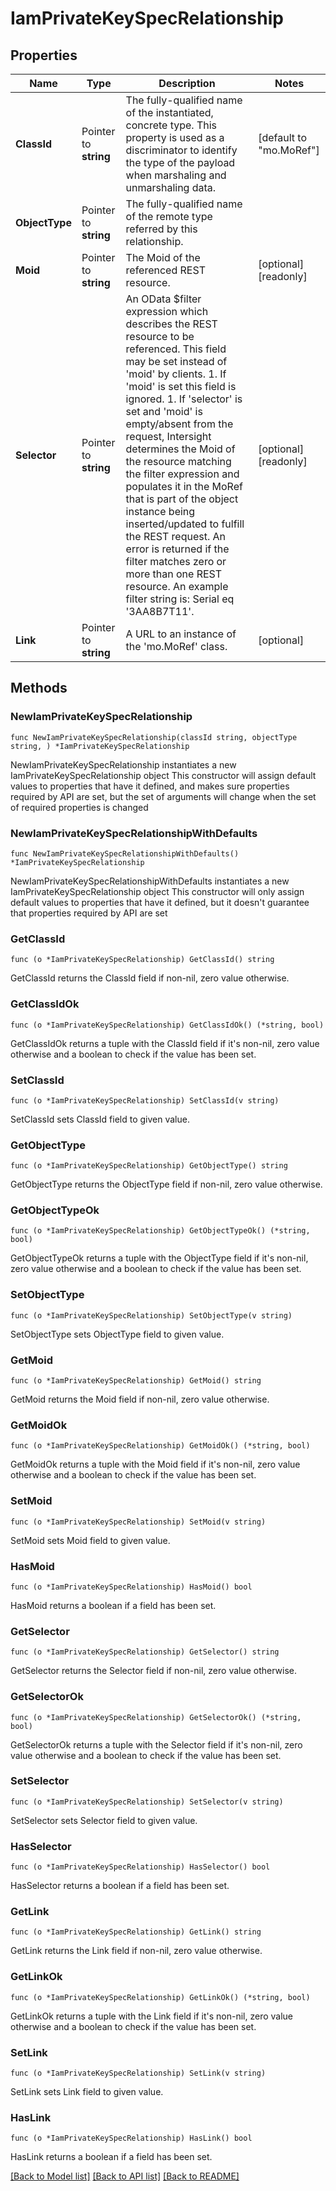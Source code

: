# IamPrivateKeySpecRelationship

## Properties

Name | Type | Description | Notes
------------ | ------------- | ------------- | -------------
**ClassId** | Pointer to **string** | The fully-qualified name of the instantiated, concrete type. This property is used as a discriminator to identify the type of the payload when marshaling and unmarshaling data. | [default to "mo.MoRef"]
**ObjectType** | Pointer to **string** | The fully-qualified name of the remote type referred by this relationship. | 
**Moid** | Pointer to **string** | The Moid of the referenced REST resource. | [optional] [readonly] 
**Selector** | Pointer to **string** | An OData $filter expression which describes the REST resource to be referenced. This field may be set instead of &#39;moid&#39; by clients. 1. If &#39;moid&#39; is set this field is ignored. 1. If &#39;selector&#39; is set and &#39;moid&#39; is empty/absent from the request, Intersight determines the Moid of the resource matching the filter expression and populates it in the MoRef that is part of the object instance being inserted/updated to fulfill the REST request. An error is returned if the filter matches zero or more than one REST resource. An example filter string is: Serial eq &#39;3AA8B7T11&#39;. | [optional] [readonly] 
**Link** | Pointer to **string** | A URL to an instance of the &#39;mo.MoRef&#39; class. | [optional] 

## Methods

### NewIamPrivateKeySpecRelationship

`func NewIamPrivateKeySpecRelationship(classId string, objectType string, ) *IamPrivateKeySpecRelationship`

NewIamPrivateKeySpecRelationship instantiates a new IamPrivateKeySpecRelationship object
This constructor will assign default values to properties that have it defined,
and makes sure properties required by API are set, but the set of arguments
will change when the set of required properties is changed

### NewIamPrivateKeySpecRelationshipWithDefaults

`func NewIamPrivateKeySpecRelationshipWithDefaults() *IamPrivateKeySpecRelationship`

NewIamPrivateKeySpecRelationshipWithDefaults instantiates a new IamPrivateKeySpecRelationship object
This constructor will only assign default values to properties that have it defined,
but it doesn't guarantee that properties required by API are set

### GetClassId

`func (o *IamPrivateKeySpecRelationship) GetClassId() string`

GetClassId returns the ClassId field if non-nil, zero value otherwise.

### GetClassIdOk

`func (o *IamPrivateKeySpecRelationship) GetClassIdOk() (*string, bool)`

GetClassIdOk returns a tuple with the ClassId field if it's non-nil, zero value otherwise
and a boolean to check if the value has been set.

### SetClassId

`func (o *IamPrivateKeySpecRelationship) SetClassId(v string)`

SetClassId sets ClassId field to given value.


### GetObjectType

`func (o *IamPrivateKeySpecRelationship) GetObjectType() string`

GetObjectType returns the ObjectType field if non-nil, zero value otherwise.

### GetObjectTypeOk

`func (o *IamPrivateKeySpecRelationship) GetObjectTypeOk() (*string, bool)`

GetObjectTypeOk returns a tuple with the ObjectType field if it's non-nil, zero value otherwise
and a boolean to check if the value has been set.

### SetObjectType

`func (o *IamPrivateKeySpecRelationship) SetObjectType(v string)`

SetObjectType sets ObjectType field to given value.


### GetMoid

`func (o *IamPrivateKeySpecRelationship) GetMoid() string`

GetMoid returns the Moid field if non-nil, zero value otherwise.

### GetMoidOk

`func (o *IamPrivateKeySpecRelationship) GetMoidOk() (*string, bool)`

GetMoidOk returns a tuple with the Moid field if it's non-nil, zero value otherwise
and a boolean to check if the value has been set.

### SetMoid

`func (o *IamPrivateKeySpecRelationship) SetMoid(v string)`

SetMoid sets Moid field to given value.

### HasMoid

`func (o *IamPrivateKeySpecRelationship) HasMoid() bool`

HasMoid returns a boolean if a field has been set.

### GetSelector

`func (o *IamPrivateKeySpecRelationship) GetSelector() string`

GetSelector returns the Selector field if non-nil, zero value otherwise.

### GetSelectorOk

`func (o *IamPrivateKeySpecRelationship) GetSelectorOk() (*string, bool)`

GetSelectorOk returns a tuple with the Selector field if it's non-nil, zero value otherwise
and a boolean to check if the value has been set.

### SetSelector

`func (o *IamPrivateKeySpecRelationship) SetSelector(v string)`

SetSelector sets Selector field to given value.

### HasSelector

`func (o *IamPrivateKeySpecRelationship) HasSelector() bool`

HasSelector returns a boolean if a field has been set.

### GetLink

`func (o *IamPrivateKeySpecRelationship) GetLink() string`

GetLink returns the Link field if non-nil, zero value otherwise.

### GetLinkOk

`func (o *IamPrivateKeySpecRelationship) GetLinkOk() (*string, bool)`

GetLinkOk returns a tuple with the Link field if it's non-nil, zero value otherwise
and a boolean to check if the value has been set.

### SetLink

`func (o *IamPrivateKeySpecRelationship) SetLink(v string)`

SetLink sets Link field to given value.

### HasLink

`func (o *IamPrivateKeySpecRelationship) HasLink() bool`

HasLink returns a boolean if a field has been set.


[[Back to Model list]](../README.md#documentation-for-models) [[Back to API list]](../README.md#documentation-for-api-endpoints) [[Back to README]](../README.md)


